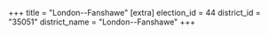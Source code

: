 +++
title = "London--Fanshawe"
[extra]
election_id = 44
district_id = "35051"
district_name = "London--Fanshawe"
+++
